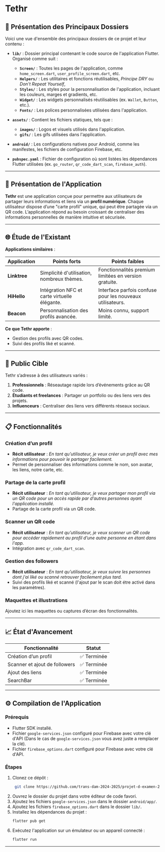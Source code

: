 # Tethr

## 📁 Présentation des Principaux Dossiers

Voici une vue d'ensemble des principaux dossiers de ce projet et leur contenu :

- **`lib/`** : Dossier principal contenant le code source de l'application Flutter. Organisé comme suit :
    - **`Screen/`** : Toutes les pages de l'application, comme `home_screen.dart`, `user_profile_screen.dart`, etc.
    - **`Helpers/`** : Les utilitaires et fonctions réutilisables, *Principe DRY* ou *Don't Repeat Yourself*,
    - **`Styles/`** : Les styles pour la personnalisation de l'application, incluant les couleurs, marges et gradients, etc.
    - **`Widget/`** : Les widgets personnalisés réutilisables (ex. `Wallet`, `Button`, etc.).
    - **`Fonts/`** : Les polices personnalisées utilisées dans l'application.

- **`assets/`** : Contient les fichiers statiques, tels que :
    - **`images/`** : Logos et visuels utilisés dans l'application.
    - **`gifs/`** : Les gifs utilisées dans l'application.


- **`android/`** : Les configurations natives pour Android, comme les manifestes, les fichiers de configuration
  Firebase, etc.

- **`pubspec.yaml`** : Fichier de configuration où sont listées les dépendances Flutter utilisées (ex. `go_router`,
  `qr_code_dart_scan`, `firebase_auth`).

---

## 🚀 Présentation de l'Application

**Tethr** est une application conçue pour permettre aux utilisateurs de partager leurs informations et liens via
un **profil numérique**. Chaque utilisateur dispose d’une "carte profil" unique, qui peut être partagée via
un QR code. L’application répond au besoin croissant de centraliser des informations personnelles
de manière intuitive et sécurisée.

---

## 🌐 Étude de l'Existant

**Applications similaires** :

| Application  | Points forts                                 | Points faibles                                            |
|--------------|----------------------------------------------|-----------------------------------------------------------|
| **Linktree** | Simplicité d'utilisation, nombreux thèmes.   | Fonctionnalités premium limitées en version gratuite.     |
| **HiHello**  | Intégration NFC et carte virtuelle élégante. | Interface parfois confuse pour les nouveaux utilisateurs. |
| **Beacon**   | Personnalisation des profils avancée.        | Moins connu, support limité.                              |

**Ce que Tethr apporte** :

- Gestion des profils avec QR codes.
- Suivi des profils liké et scanné.
---

## 🎯 Public Cible

Tethr s’adresse à des utilisateurs variés :

1. **Professionnels** : Réseautage rapide lors d’événements grâce au QR code.
2. **Étudiants et freelances** : Partager un portfolio ou des liens vers des projets.
3. **Influenceurs** : Centraliser des liens vers différents réseaux sociaux.

---

## 📋 Fonctionnalités

### **Création d’un profil**

- **Récit utilisateur** : *En tant qu’utilisateur, je veux créer un profil avec mes informations pour pouvoir le
  partager facilement.*
- Permet de personnaliser des informations comme le nom, son avatar, les liens, notre carte, etc.

### **Partage de la carte profil**

- **Récit utilisateur** : *En tant qu’utilisateur, je veux partager mon profil via un QR code pour un accès rapide par
  d’autres personnes ayant l'application installé.*
- Partage de la carte profil via un QR code.
### **Scanner un QR code**

- **Récit utilisateur** : *En tant qu’utilisateur, je veux scanner un QR code pour accéder rapidement au profil d’une
  autre personne en étant dans l'app.*
- Intégration avec `qr_code_dart_scan`.

### **Gestion des followers**

- **Récit utilisateur** : *En tant qu’utilisateur, je veux suivre les personnes dont j'ai liké ou scanné retrouver
  facilement plus tard.*
- Suivi des profils liké et scanné (l'ajout par le scan doit étre activé dans les paramètres).

### **Maquettes et illustrations**

Ajoutez ici les maquettes ou captures d’écran des fonctionnalités.

---

## 📈 État d'Avancement

| Fonctionnalité                | Statut     |
|-------------------------------|------------|
| Création d’un profil          | ✅ Terminée |
| Scanner et ajout de followers | ✅ Terminée |
| Ajout des liens               | ✅ Terminée |
| SearchBar                     | ✅ Terminée |


---

## ⚙️ Compilation de l'Application

### **Prérequis**

- Flutter SDK installé.
- Fichier `google-services.json` configuré pour Firebase avec votre clé d'API (Dans le cas de `google-services.json` vous avez juste a remplacer la clé).
- Fichier `firebase_options.dart` configuré pour Firebase avec votre clé d'API.

### **Étapes**

1. Clonez ce dépôt :
   ```bash 
    git clone https://github.com/trans-dam-2024-2025/projet-d-examen-2425-infographie-tom-cremer.git
    ```
2. Ouvrez le dossier du projet dans votre éditeur de code favori.
3. Ajoutez les fichiers `google-services.json` dans le dossier `android/app/`.
4. Ajoutez les fichiers `firebase_options.dart` dans le dossier `lib/`.
5. Installez les dépendances du projet :
   ```bash
   flutter pub get
   ```
6. Exécutez l'application sur un émulateur ou un appareil connecté :
   ```bash
   flutter run
   ```

---
